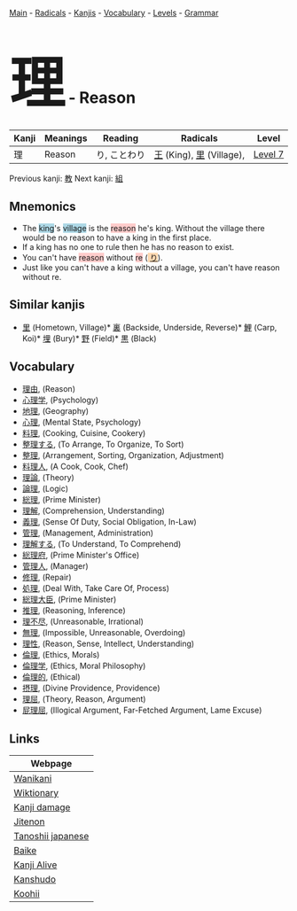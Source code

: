 <style> bigfont {font-size: 100px}</style>
[Main](../index.md) -
[Radicals](../radicals.md) -
[Kanjis](../kanjis.md) -
[Vocabulary](../vocabulary.md) -
[Levels](../levels.md) -
[Grammar](../grammar.md)
# <bigfont> 理</bigfont> - Reason 

| Kanji | Meanings | Reading | Radicals | Level |
| --- | --- | --- | --- | --- |
| 理 | Reason | り, ことわり | [王](../radicals/王.md) (King), [里](../radicals/里.md) (Village),  | [Level 7](../levels/wk_level7.md) |

Previous kanji: [教](教.md) Next kanji: [組](組.md) 

## Mnemonics
 * The <span style="background-color:#ADD8E6"> king</span>'s <span style="background-color:#ADD8E6"> village</span> is the <span style="background-color:#ffcccb"> reason</span> he's king. Without the village there would be no reason to have a king in the first place.
* If a king has no one to rule then he has no reason to exist.
* You can't have <span style="background-color:#ffcccb"> reason</span> without <span style="background-color:#ffcccb"> re</span> (<span style="background-color:#fed8b1"> [り](https://jisho.org/search/り)</span>).
* Just like you can't have a king without a village, you can't have reason without re.


## Similar kanjis
 * [里](里.md) (Hometown, Village)* [裏](裏.md) (Backside, Underside, Reverse)* [鯉](鯉.md) (Carp, Koi)* [埋](埋.md) (Bury)* [野](野.md) (Field)* [黒](黒.md) (Black)


## Vocabulary
 * [理由](../vocabulary/理.md), (Reason)
* [心理学](../vocabulary/理.md), (Psychology)
* [地理](../vocabulary/理.md), (Geography)
* [心理](../vocabulary/理.md), (Mental State, Psychology)
* [料理](../vocabulary/理.md), (Cooking, Cuisine, Cookery)
* [整理する](../vocabulary/理.md), (To Arrange, To Organize, To Sort)
* [整理](../vocabulary/理.md), (Arrangement, Sorting, Organization, Adjustment)
* [料理人](../vocabulary/理.md), (A Cook, Cook, Chef)
* [理論](../vocabulary/理.md), (Theory)
* [論理](../vocabulary/理.md), (Logic)
* [総理](../vocabulary/理.md), (Prime Minister)
* [理解](../vocabulary/理.md), (Comprehension, Understanding)
* [義理](../vocabulary/理.md), (Sense Of Duty, Social Obligation, In-Law)
* [管理](../vocabulary/理.md), (Management, Administration)
* [理解する](../vocabulary/理.md), (To Understand, To Comprehend)
* [総理府](../vocabulary/理.md), (Prime Minister's Office)
* [管理人](../vocabulary/理.md), (Manager)
* [修理](../vocabulary/理.md), (Repair)
* [処理](../vocabulary/理.md), (Deal With, Take Care Of, Process)
* [総理大臣](../vocabulary/理.md), (Prime Minister)
* [推理](../vocabulary/理.md), (Reasoning, Inference)
* [理不尽](../vocabulary/理.md), (Unreasonable, Irrational)
* [無理](../vocabulary/理.md), (Impossible, Unreasonable, Overdoing)
* [理性](../vocabulary/理.md), (Reason, Sense, Intellect, Understanding)
* [倫理](../vocabulary/理.md), (Ethics, Morals)
* [倫理学](../vocabulary/理.md), (Ethics, Moral Philosophy)
* [倫理的](../vocabulary/理.md), (Ethical)
* [摂理](../vocabulary/理.md), (Divine Providence, Providence)
* [理屈](../vocabulary/理.md), (Theory, Reason, Argument)
* [屁理屈](../vocabulary/理.md), (Illogical Argument, Far-Fetched Argument, Lame Excuse)



## Links 

| Webpage |
| --- |
| [Wanikani          ](https://www.wanikani.com/kanji/理) |
| [Wiktionary        ](https://en.wiktionary.org/wiki/理) |
| [Kanji damage      ](http://www.kanjidamage.com/kanji/search?utf8=✓&q=理) |
| [Jitenon           ](https://jitenon.com/kanji/理) |
| [Tanoshii japanese ](https://www.tanoshiijapanese.com/dictionary/kanji.cfm?k=理) |
| [Baike             ](https://baike.baidu.com/item/理) |
| [Kanji Alive       ](https://app.kanjialive.com/理) |
| [Kanshudo          ](https://www.kanshudo.com/searchmn?q=理) |
| [Koohii            ](https://kanji.koohii.com/study/kanji/理) |
